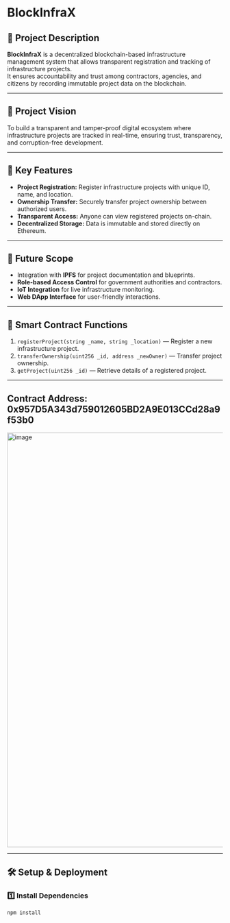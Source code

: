 # BlockInfraX

## 🧭 Project Description
**BlockInfraX** is a decentralized blockchain-based infrastructure management system that allows transparent registration and tracking of infrastructure projects.  
It ensures accountability and trust among contractors, agencies, and citizens by recording immutable project data on the blockchain.

---

## 🎯 Project Vision
To build a transparent and tamper-proof digital ecosystem where infrastructure projects are tracked in real-time, ensuring trust, transparency, and corruption-free development.

---

## 🚀 Key Features
- **Project Registration:** Register infrastructure projects with unique ID, name, and location.
- **Ownership Transfer:** Securely transfer project ownership between authorized users.
- **Transparent Access:** Anyone can view registered projects on-chain.
- **Decentralized Storage:** Data is immutable and stored directly on Ethereum.

---

## 🔮 Future Scope
- Integration with **IPFS** for project documentation and blueprints.
- **Role-based Access Control** for government authorities and contractors.
- **IoT Integration** for live infrastructure monitoring.
- **Web DApp Interface** for user-friendly interactions.

---

## 🧠 Smart Contract Functions
1. `registerProject(string _name, string _location)` — Register a new infrastructure project.  
2. `transferOwnership(uint256 _id, address _newOwner)` — Transfer project ownership.  
3. `getProject(uint256 _id)` — Retrieve details of a registered project.  

---

## Contract Address: 0x957D5A343d759012605BD2A9E013CCd28a9f53b0
<img width="1919" height="968" alt="image" src="https://github.com/user-attachments/assets/1f8885b4-faf9-4adb-b48a-fdffd4946ab7" />

---

## 🛠️ Setup & Deployment

### 1️⃣ Install Dependencies
```bash
npm install
